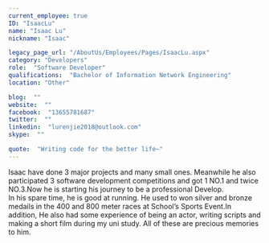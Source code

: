 ```yaml
---
current_employee: true
ID: "IsaacLu"
name: "Isaac Lu"
nickname: "Isaac"

legacy_page_url: "/AboutUs/Employees/Pages/IsaacLu.aspx"
category: "Developers"
role:  "Software Developer"
qualifications:  "Bachelor of Information Network Engineering"
location: "Other"

blog:  ""
website:  ""
facebook:  "13655781687"
twitter:  ""
linkedin:  "lurenjie2018@outlook.com"
skype:  ""

quote:  "Writing code for the better life~"
---
```


Isaac have done 3 major projects and many small ones. Meanwhile he also participated 3 software development competitions and got 1 NO.1 and twice NO.3.Now he is starting his journey to be a professional Develop.  
In his spare time, he is good at running. He used to won silver and bronze medails in the 400 and 800 meter races at School’s Sports Event.In addition, He also had some experience of being an actor, writing scripts and making a short film during my uni study. All of these are precious memories to him.   